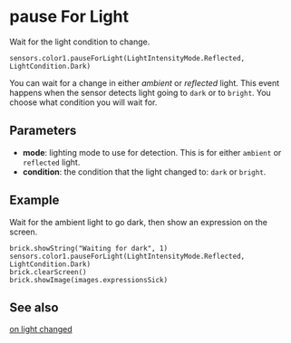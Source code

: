 # pause For Light

Wait for the light condition to change.

```sig
sensors.color1.pauseForLight(LightIntensityMode.Reflected, LightCondition.Dark)
```

You can wait for a change in either _ambient_ or _reflected_ light. This event happens when the sensor detects light going to ``dark`` or to ``bright``. You choose what condition you will wait for.

## Parameters

* **mode**: lighting mode to use for detection. This is for either ``ambient`` or ``reflected`` light.
* **condition**: the condition that the light changed to: ``dark`` or ``bright``.

## Example

Wait for the ambient light to go dark, then show an expression on the screen.

```blocks
brick.showString("Waiting for dark", 1)
sensors.color1.pauseForLight(LightIntensityMode.Reflected, LightCondition.Dark)
brick.clearScreen()
brick.showImage(images.expressionsSick)
```

## See also

[on light changed](/reference/sensors/color-sensor/on-light-changed)